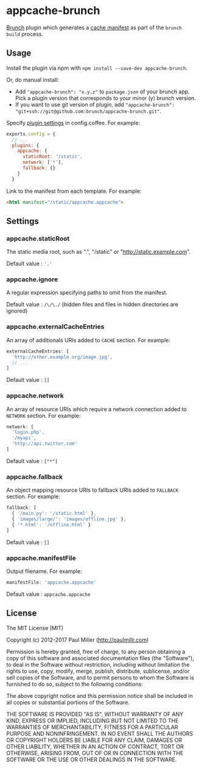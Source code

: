 # appcache-brunch

[Brunch][1] plugin which generates a [cache manifest][2] as part of the
`brunch build` process.

[1]: http://brunch.io
[2]: https://developer.mozilla.org/en-US/docs/HTML/Using_the_application_cache#The_cache_manifest_file

## Usage

Install the plugin via npm with `npm install --save-dev appcache-brunch`.

Or, do manual install:

* Add `"appcache-brunch": "x.y.z"` to `package.json` of your brunch app.
  Pick a plugin version that corresponds to your minor (y) brunch version.
* If you want to use git version of plugin, add
`"appcache-brunch": "git+ssh://git@github.com:brunch/appcache-brunch.git"`.

Specify [plugin settings](#settings) in config.coffee. For example:

```js
exports.config = {
  // ...
  plugins: {
    appcache: {
      staticRoot: '/static',
      network: ['*'],
      fallback: {}
    }
  }
```

Link to the manifest from each template. For example:

```html
<html manifest="/static/appcache.appcache">
```

## Settings

### appcache.staticRoot

The static media root, such as ".", "/static" or "http://static.example.com".

Default value : `'.'`

### appcache.ignore

A regular expression specifying paths to omit from the manifest.

Default value : `/\/\./` (hidden files and files in hidden directories are ignored)

### appcache.externalCacheEntries

An array of additionals URIs added to `CACHE` section. For example:

```js
externalCacheEntries: [
  'http://other.example.org/image.jpg',
  // ...
]
```

Default value : `[]`

### appcache.network

An array of resource URIs which require a network connection added to `NETWORK` section. For example:

```js
network: [
  'login.php',
  '/myapi',
  'http://api.twitter.com'
]
```

Default value : `["*"]`

### appcache.fallback

An object mapping resource URIs to fallback URIs added to `FALLBACK` section. For example:

```js
fallback: [
  { '/main.py': '/static.html' },
  { 'images/large/': 'images/offline.jpg' },
  { '*.html': '/offline.html' }
]
```

Default value : `[]`

### appcache.manifestFile

Output filename. For example:

```js
manifestFile: 'appcache.appcache'
```

Default value : `appcache.appcache`

## License

The MIT License (MIT)

Copyright (c) 2012-2017 Paul Miller (http://paulmillr.com)

Permission is hereby granted, free of charge, to any person obtaining a copy
of this software and associated documentation files (the "Software"), to deal
in the Software without restriction, including without limitation the rights
to use, copy, modify, merge, publish, distribute, sublicense, and/or sell
copies of the Software, and to permit persons to whom the Software is
furnished to do so, subject to the following conditions:

The above copyright notice and this permission notice shall be included in
all copies or substantial portions of the Software.

THE SOFTWARE IS PROVIDED "AS IS", WITHOUT WARRANTY OF ANY KIND, EXPRESS OR
IMPLIED, INCLUDING BUT NOT LIMITED TO THE WARRANTIES OF MERCHANTABILITY,
FITNESS FOR A PARTICULAR PURPOSE AND NONINFRINGEMENT. IN NO EVENT SHALL THE
AUTHORS OR COPYRIGHT HOLDERS BE LIABLE FOR ANY CLAIM, DAMAGES OR OTHER
LIABILITY, WHETHER IN AN ACTION OF CONTRACT, TORT OR OTHERWISE, ARISING FROM,
OUT OF OR IN CONNECTION WITH THE SOFTWARE OR THE USE OR OTHER DEALINGS IN
THE SOFTWARE.
